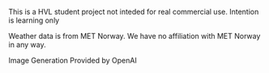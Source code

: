 This is a HVL student project not inteded for real commercial use. Intention is learning only

Weather data is from MET Norway. We have no affiliation with MET Norway in any way.

Image Generation Provided by OpenAI
